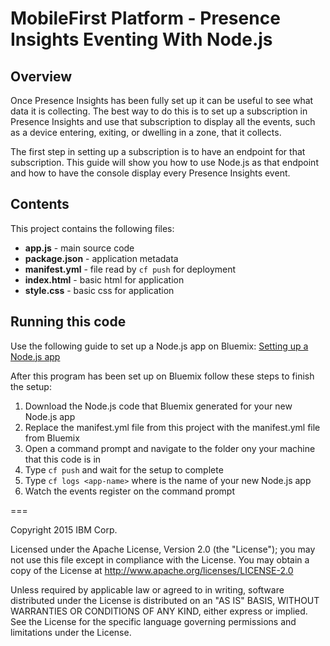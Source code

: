 # MobileFirst Platform - Presence Insights Eventing With Node.js

## Overview

Once Presence Insights has been fully set up it can be useful to see what data it is collecting. The best way to do this is to set up a subscription in Presence Insights and use that subscription to display all the events, such as a device entering, exiting, or dwelling in a zone, that it collects.

The first step in setting up a subscription is to have an endpoint for that subscription. This guide will show you how to use Node.js as that endpoint and how to have the console display every Presence Insights event.

## Contents

This project contains the following files:

* **app.js** - main source code
* **package.json** - application metadata
* **manifest.yml** - file read by `cf push` for deployment
* **index.html** - basic html for application
* **style.css** - basic css for application

## Running this code

Use the following guide to set up a Node.js app on Bluemix: [Setting up a Node.js app](https://console.ng.bluemix.net/docs/cfapps/starter_app_usage.html)

After this program has been set up on Bluemix follow these steps to finish the setup:

1. Download the Node.js code that Bluemix generated for your new Node.js app
2. Replace the manifest.yml file from this project with the manifest.yml file from Bluemix
3. Open a command prompt and navigate to the folder ony your machine that this code is in
4. Type `cf push` and wait for the setup to complete
5. Type `cf logs <app-name>` where **<app-name>** is the name of your new Node.js app
6. Watch the events register on the command prompt

===

Copyright 2015 IBM Corp.

Licensed under the Apache License, Version 2.0 (the "License"); you may not use this file except in compliance with the License. You may obtain a copy of the License at http://www.apache.org/licenses/LICENSE-2.0 

Unless required by applicable law or agreed to in writing, software distributed under the License is distributed on an "AS IS" BASIS, WITHOUT WARRANTIES OR CONDITIONS OF ANY KIND, either express or implied. See the License for the specific language governing permissions and limitations under the License.
